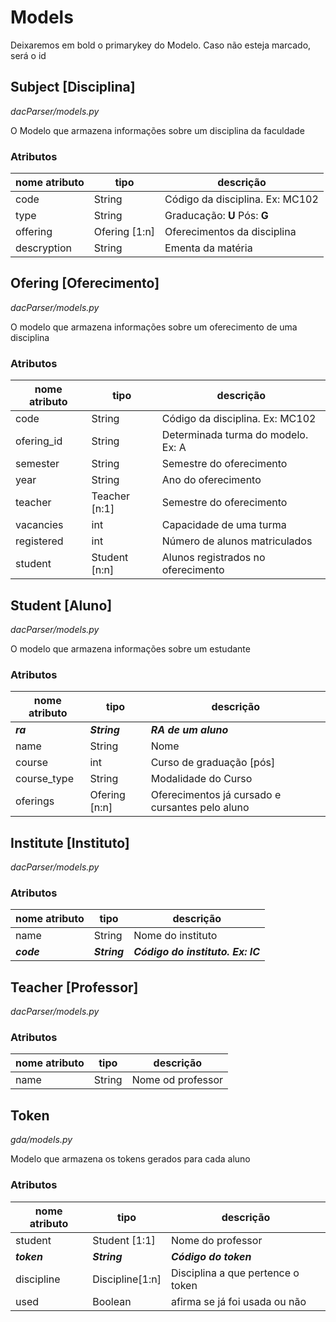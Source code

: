 # Models

Deixaremos em bold o primarykey do Modelo. Caso não esteja marcado, será o id

## **Subject** [Disciplina]
*dacParser/models.py*

O Modelo que armazena informações sobre um disciplina da faculdade

### Atributos
| nome atributo | tipo         | descrição                       |
| ------------- | ------------ | ------------------------------  |
| code          | String       | Código da disciplina. Ex: MC102 |
| type  	    | String       | Graducação: **U** Pós: **G**    |
| offering      | Ofering [1:n]| Oferecimentos da disciplina     |
| descryption   | String       | Ementa da matéria               |


## **Ofering** [Oferecimento]
*dacParser/models.py*

O modelo que armazena informações sobre um oferecimento de uma disciplina

### Atributos
|nome atributo| tipo          | descrição
|-------------|---------------|-
| code        | String        | Código da disciplina. Ex: MC102
| ofering_id  | String        | Determinada turma do modelo. Ex: A
| semester    | String        | Semestre do oferecimento
| year        | String        | Ano do oferecimento
| teacher     | Teacher [n:1] | Semestre do oferecimento
| vacancies   | int           | Capacidade de uma turma
| registered  | int           | Número de alunos matriculados
| student     | Student [n:n] | Alunos registrados no oferecimento


## **Student** [Aluno]
*dacParser/models.py*

O modelo que armazena informações sobre um estudante

### Atributos
|nome atributo| tipo          | descrição
|-------------|---------------|-
|***ra***     | ***String***  | ***RA de um aluno***
| name        | String        | Nome
| course      | int           | Curso de graduação [pós]
| course_type | String        | Modalidade do Curso
| oferings    | Ofering [n:n] | Oferecimentos já cursado e cursantes pelo aluno


## **Institute** [Instituto]
*dacParser/models.py*


### Atributos
|nome atributo| tipo          | descrição
|-------------|---------------|-
|    name     | String        | Nome do instituto
| ***code***  | ***String***  | ***Código do instituto. Ex: IC***


## **Teacher** [Professor]
*dacParser/models.py*


### Atributos
|nome atributo| tipo          | descrição
|-------------|---------------|-
|    name     | String        | Nome od professor


## **Token**
*gda/models.py*

Modelo que armazena os tokens gerados para cada aluno

### Atributos
|nome atributo| tipo          | descrição
|-------------|---------------|-
|   student   | Student [1:1] | Nome do professor
| ***token*** | ***String***  | ***Código do token***
|  discipline |Discipline[1:n]| Disciplina a que pertence o token
|     used    | Boolean       | afirma se já foi usada ou não
